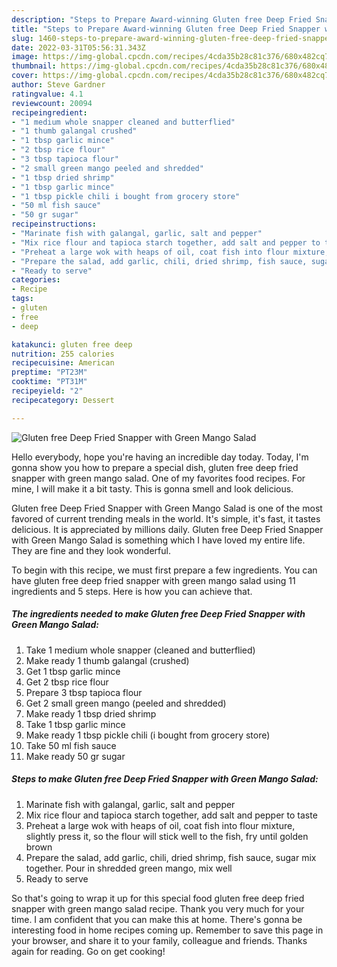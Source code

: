 ```yaml
---
description: "Steps to Prepare Award-winning Gluten free Deep Fried Snapper with Green Mango Salad"
title: "Steps to Prepare Award-winning Gluten free Deep Fried Snapper with Green Mango Salad"
slug: 1460-steps-to-prepare-award-winning-gluten-free-deep-fried-snapper-with-green-mango-salad
date: 2022-03-31T05:56:31.343Z
image: https://img-global.cpcdn.com/recipes/4cda35b28c81c376/680x482cq70/gluten-free-deep-fried-snapper-with-green-mango-salad-recipe-main-photo.jpg
thumbnail: https://img-global.cpcdn.com/recipes/4cda35b28c81c376/680x482cq70/gluten-free-deep-fried-snapper-with-green-mango-salad-recipe-main-photo.jpg
cover: https://img-global.cpcdn.com/recipes/4cda35b28c81c376/680x482cq70/gluten-free-deep-fried-snapper-with-green-mango-salad-recipe-main-photo.jpg
author: Steve Gardner
ratingvalue: 4.1
reviewcount: 20094
recipeingredient:
- "1 medium whole snapper cleaned and butterflied"
- "1 thumb galangal crushed"
- "1 tbsp garlic mince"
- "2 tbsp rice flour"
- "3 tbsp tapioca flour"
- "2 small green mango peeled and shredded"
- "1 tbsp dried shrimp"
- "1 tbsp garlic mince"
- "1 tbsp pickle chili i bought from grocery store"
- "50 ml fish sauce"
- "50 gr sugar"
recipeinstructions:
- "Marinate fish with galangal, garlic, salt and pepper"
- "Mix rice flour and tapioca starch together, add salt and pepper to taste"
- "Preheat a large wok with heaps of oil, coat fish into flour mixture, slightly press it, so the flour will stick well to the fish, fry until golden brown"
- "Prepare the salad, add garlic, chili, dried shrimp, fish sauce, sugar mix together. Pour in shredded green mango, mix well"
- "Ready to serve"
categories:
- Recipe
tags:
- gluten
- free
- deep

katakunci: gluten free deep 
nutrition: 255 calories
recipecuisine: American
preptime: "PT23M"
cooktime: "PT31M"
recipeyield: "2"
recipecategory: Dessert

---
```



![Gluten free Deep Fried Snapper with Green Mango Salad](https://img-global.cpcdn.com/recipes/4cda35b28c81c376/680x482cq70/gluten-free-deep-fried-snapper-with-green-mango-salad-recipe-main-photo.jpg)

Hello everybody, hope you're having an incredible day today. Today, I'm gonna show you how to prepare a special dish, gluten free deep fried snapper with green mango salad. One of my favorites food recipes. For mine, I will make it a bit tasty. This is gonna smell and look delicious.

Gluten free Deep Fried Snapper with Green Mango Salad is one of the most favored of current trending meals in the world. It's simple, it's fast, it tastes delicious. It is appreciated by millions daily. Gluten free Deep Fried Snapper with Green Mango Salad is something which I have loved my entire life. They are fine and they look wonderful.




To begin with this recipe, we must first prepare a few ingredients. You can have gluten free deep fried snapper with green mango salad using 11 ingredients and 5 steps. Here is how you can achieve that.

<!--inarticleads1-->

##### The ingredients needed to make Gluten free Deep Fried Snapper with Green Mango Salad:

1. Take 1 medium whole snapper (cleaned and butterflied)
1. Make ready 1 thumb galangal (crushed)
1. Get 1 tbsp garlic mince
1. Get 2 tbsp rice flour
1. Prepare 3 tbsp tapioca flour
1. Get 2 small green mango (peeled and shredded)
1. Make ready 1 tbsp dried shrimp
1. Take 1 tbsp garlic mince
1. Make ready 1 tbsp pickle chili (i bought from grocery store)
1. Take 50 ml fish sauce
1. Make ready 50 gr sugar




<!--inarticleads2-->

##### Steps to make Gluten free Deep Fried Snapper with Green Mango Salad:

1. Marinate fish with galangal, garlic, salt and pepper
1. Mix rice flour and tapioca starch together, add salt and pepper to taste
1. Preheat a large wok with heaps of oil, coat fish into flour mixture, slightly press it, so the flour will stick well to the fish, fry until golden brown
1. Prepare the salad, add garlic, chili, dried shrimp, fish sauce, sugar mix together. Pour in shredded green mango, mix well
1. Ready to serve




So that's going to wrap it up for this special food gluten free deep fried snapper with green mango salad recipe. Thank you very much for your time. I am confident that you can make this at home. There's gonna be interesting food in home recipes coming up. Remember to save this page in your browser, and share it to your family, colleague and friends. Thanks again for reading. Go on get cooking!
